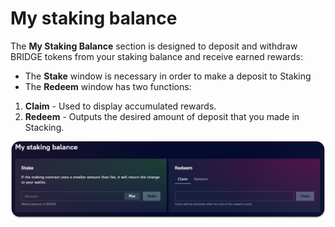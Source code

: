 # My staking balance

The **My Staking Balance** section is designed to deposit and withdraw BRIDGE tokens from your staking balance and receive earned rewards:

* The **Stake** window is necessary in order to make a deposit to Staking
* The **Redeem** window has two functions:&#x20;

1. **Claim** - Used to display accumulated rewards.&#x20;
2. **Redeem** - Outputs the desired amount of deposit that you made in Stacking.

![](<../../../.gitbook/assets/image (58).png>)
